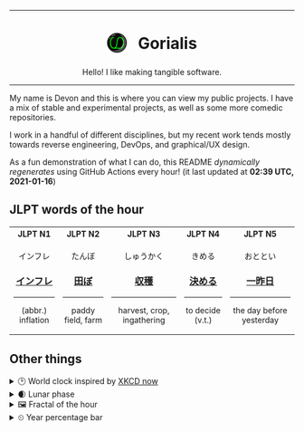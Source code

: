 ***

<h1 align="center">
<sub>
    <img src="readme/resources/avatar.png" height="36">
</sub>
&nbsp;
Gorialis
</h1>
<p align="center">
Hello! I like making tangible software.
</p>

***

My name is Devon and this is where you can view my public projects. I have a mix of stable and experimental projects, as well as some more comedic repositories.

I work in a handful of different disciplines, but my recent work tends mostly towards reverse engineering, DevOps, and graphical/UX design.

As a fun demonstration of what I can do, this README *dynamically regenerates* using GitHub Actions every hour! (it last updated at **02:39 UTC, 2021-01-16**)

<h2>JLPT words of the hour</h2>
<table>
    <tr>
        <th>JLPT N1</th>
        <th>JLPT N2</th>
        <th>JLPT N3</th>
        <th>JLPT N4</th>
        <th>JLPT N5</th>
    </tr>
    <tr>
        <td>
            <p align="center">インフレ</p>
            <h3 align="center"><b><a href="https://jisho.org/search/%E3%82%A4%E3%83%B3%E3%83%95%E3%83%AC">インフレ</a></b></h3>
            <hr>
            <p align="center">(abbr.) inflation</p>
        </td>
        <td>
            <p align="center">たんぼ</p>
            <h3 align="center"><b><a href="https://jisho.org/search/%E7%94%B0%E3%81%BC">田ぼ</a></b></h3>
            <hr>
            <p align="center">paddy field,<wbr> farm</p>
        </td>
        <td>
            <p align="center">しゅうかく</p>
            <h3 align="center"><b><a href="https://jisho.org/search/%E5%8F%8E%E7%A9%AB">収穫</a></b></h3>
            <hr>
            <p align="center">harvest,<wbr> crop,<wbr> ingathering</p>
        </td>
        <td>
            <p align="center">きめる</p>
            <h3 align="center"><b><a href="https://jisho.org/search/%E6%B1%BA%E3%82%81%E3%82%8B">決める</a></b></h3>
            <hr>
            <p align="center">to decide (v.t.)</p>
        </td>
        <td>
            <p align="center">おととい</p>
            <h3 align="center"><b><a href="https://jisho.org/search/%E4%B8%80%E6%98%A8%E6%97%A5">一昨日</a></b></h3>
            <hr>
            <p align="center">the day before yesterday</p>
        </td>
    </tr>
</table>

<h2>Other things</h2>
<details>
<summary>🕑  World clock inspired by <a href="https://xkcd.com/now">XKCD now</a></summary>

> <img src="generated/now.png" width="512">

</details>
<details>
<summary>🌒 Lunar phase</summary>

The moon is approximately 11.87% through its phase (Waxing Crescent).

</details>
<details>
<summary>&#x1f5bc; Fractal of the hour</summary>

> <img src="generated/fractal.png" width="512">

</details>
<details>
<summary>&#x23f2; Year percentage bar</summary>
<pre><code>2021 [▁▁▁▁▁▁▁▁▁▁▁▁▁▁▁▁▁▁▁▁] 4.14%</code></pre>
</details>
